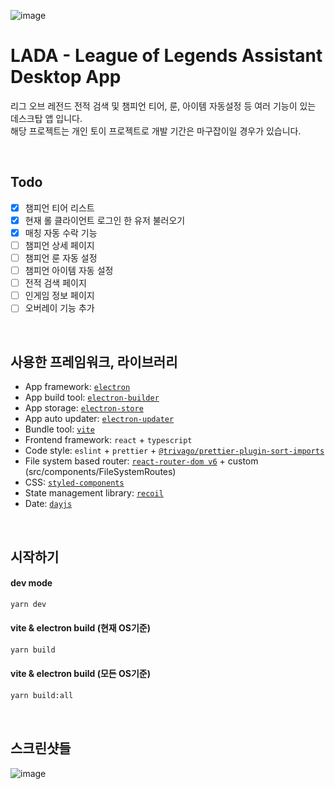 ![image](https://user-images.githubusercontent.com/43225384/222410194-65a82855-a48c-4abf-9fef-f1f4e3d500d9.png)

# LADA - League of Legends Assistant Desktop App

리그 오브 레전드 전적 검색 및 챔피언 티어, 룬, 아이템 자동설정 등 여러 기능이 있는 데스크탑 앱 입니다.<br />
해당 프로젝트는 개인 토이 프로젝트로 개발 기간은 마구잡이일 경우가 있습니다.<br />

<br />

## Todo

- [x] 챔피언 티어 리스트
- [x] 현재 롤 클라이언트 로그인 한 유저 불러오기
- [x] 매칭 자동 수락 기능
- [ ] 챔피언 상세 페이지
- [ ] 챔피언 룬 자동 설정
- [ ] 챔피언 아이템 자동 설정
- [ ] 전적 검색 페이지
- [ ] 인게임 정보 페이지
- [ ] 오버레이 기능 추가

<br />

## 사용한 프레임워크, 라이브러리

- App framework: [`electron`](https://www.electronjs.org/)
- App build tool: [`electron-builder`](https://www.electron.build/)
- App storage: [`electron-store`](https://github.com/sindresorhus/electron-store)
- App auto updater: [`electron-updater`](https://www.electron.build/auto-update)
- Bundle tool: [`vite`](https://vitejs.dev/)
- Frontend framework: `react` + `typescript`
- Code style: `eslint` + `prettier` + [`@trivago/prettier-plugin-sort-imports`](https://github.com/trivago/prettier-plugin-sort-imports)
- File system based router: [`react-router-dom v6`](https://reactrouter.com/docs/en/v6) + custom (src/components/FileSystemRoutes)
- CSS: [`styled-components`](https://styled-components.com/)
- State management library: [`recoil`](https://hookstate.js.org/)
- Date: [`dayjs`](https://day.js.org/)

<br />

## 시작하기

#### dev mode

```bash
yarn dev
```

#### vite & electron build (현재 OS기준)

```bash
yarn build
```

#### vite & electron build (모든 OS기준)

```bash
yarn build:all
```

<br />

## 스크린샷들

![image](https://user-images.githubusercontent.com/43225384/222410194-65a82855-a48c-4abf-9fef-f1f4e3d500d9.png)
